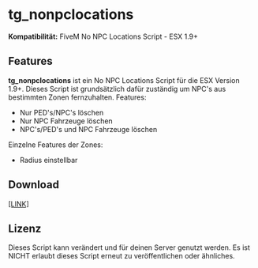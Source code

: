 # tg_nonpclocations
**Kompatibilität:** FiveM No NPC Locations Script - ESX 1.9+

## Features
**tg_nonpclocations** ist ein No NPC Locations Script für die ESX Version 1.9+. Dieses Script ist grundsätzlich dafür zuständig um NPC's aus bestimmten Zonen fernzuhalten.
Features:
- Nur PED's/NPC's löschen
- Nur NPC Fahrzeuge löschen
- NPC's/PED's und NPC Fahrzeuge löschen

Einzelne Features der Zones:
- Radius einstellbar

## Download
[[LINK]](https://github.com/LetsTiger/tg_nonpclocations/archive/refs/tags/Releases.zip)

## Lizenz
Dieses Script kann verändert und für deinen Server genutzt werden. Es ist NICHT erlaubt dieses Script erneut zu veröffentlichen oder ähnliches.
